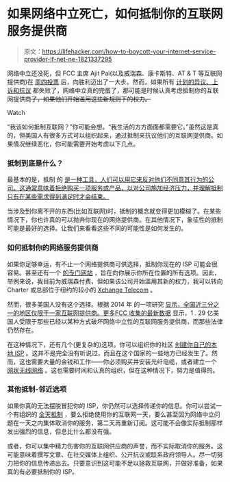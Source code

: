 # 如果网络中立死亡，如何抵制你的互联网服务提供商

> 原文：<https://lifehacker.com/how-to-boycott-your-internet-service-provider-if-net-ne-1821337295>

网络中立还没死，但 FCC 主席 Ajit Pai(以及威瑞森、康卡斯特、AT & T 等互联网提供商)在 [周四投票](https://gizmodo.com/fcc-votes-to-kill-net-neutrality-capping-a-year-of-end-1821257779) 后，向胜利迈出了一大步。然而，如果所有 [计划的异议、上诉和抗议](https://lifehacker.com/1821334744) 都失败了，网络中立真的完蛋了，那可能是时候认真考虑抵制你的互联网提供商~~了，如果他们开始滥用这些新规则下的权力。~~ 

Watch

“我该如何抵制互联网？”你可能会想。“我生活的方方面面都需要它。”虽然这是真的，但美国人有很多方式可以组织起来，通过抵制来抗议他们的互联网提供商。如果情况继续恶化，你可能需要开始考虑以下几点。

### 抵制到底是什么？

最基本的是，抵制 的 [是一种工具，人们可以用它来反对他们不同意其行为的公司。这通常意味着拒绝购买一项服务或产品，以对公司施加经济压力，并理解抵制只有在某些需求得到满足时才会结束。](http://www.ethicalconsumer.org/boycotts/howtosetupaboycott.aspx)

当涉及到你离不开的东西(比如互联网)时，抵制的概念就变得更加模糊了。在某些情况下，你也许真的可以抛弃你现在的网络提供商。在其他情况下，象征性的抵制可能是最好的选择。让我们来看看这些不同的可能性是如何发生的。

### 如何抵制你的网络服务提供商

如果你足够幸运，有不止一个网络提供商可供选择，抵制你现在的 ISP 可能会很容易。甚至还有一个 [的专门网站](https://lifehacker.com/now-that-net-neutrality-s-dead-here-are-the-isps-you-c-1821292661?utm_campaign=socialflow_lifehacker_facebook&utm_source=lifehacker_facebook&utm_medium=socialflow) ，旨在向你展示你所在位置的所有选项。因此，举例来说，我目前为威瑞森付费，但如果该公司开始滥用其新的权力，我可以转向 Charter 或总部位于纽约的较小的 [Xchange Telecom](http://www.xchangetele.com/) 。

然而，很多美国人没有这个选择。根据 2014 年 的一项研究 [显示，全国近三分之一的地区仅限于一家互联网提供商。更多](https://qz.com/186881/nearly-one-in-three-americans-have-no-choice-when-it-comes-to-their-internet/)[FCC 收集的最新数据](https://motherboard.vice.com/en_us/article/bjdjd4/100-million-americans-only-have-one-isp-option-internet-broadband-net-neutrality) 显示，1 . 29 亿美国人受限于那些已经以某种方式破坏网络中立性的互联网服务提供商，而那些法律仍然存在。

在这种情况下，还有几个(更复杂的)选项。你可以组织你的社区 [创建你自己的本地 ISP](https://www.whoishostingthis.com/blog/2015/03/09/start-your-own-isp/) 。这并不是完全没有听说过，而且在这个国家的一些地方已经发生了。然而，这也需要大量的金钱和工作——你必须购买并安装光纤电缆，或者建立一个 [网状无线网络](https://www.fastcompany.com/3044686/mesh-networks-and-the-local-internet-movement) 。这也需要时间和认真的组织，但在这种情况下，努力是值得的。

### 其他抵制-邻近选项

如果你真的无法摆脱冒犯你的 ISP，你仍然可以选择传递你的信息。你可以尝试一个有组织的 [全天抵制](https://gizmodo.com/women-explain-why-they-are-boycotting-twitter-1819408539#!) ，要么拒绝使用你的互联网一天，要么甚至因为网络中立问题在一天之内集体取消你的服务，第二天再重新订阅。这可能不会像实际抵制那样发出强烈的信息，但总比什么都没有强。

或者，你可以集中精力伤害你的互联网供应商的声誉，而不实际取消你的服务。这可能意味着撰写文章、在社交媒体上组织、公开抗议或联系政府领导人。尽一切努力把你的信息传递出去。只要意识到这可能不足以拯救互联网，并做好准备，如果真的有必要抵制你的 ISP。
